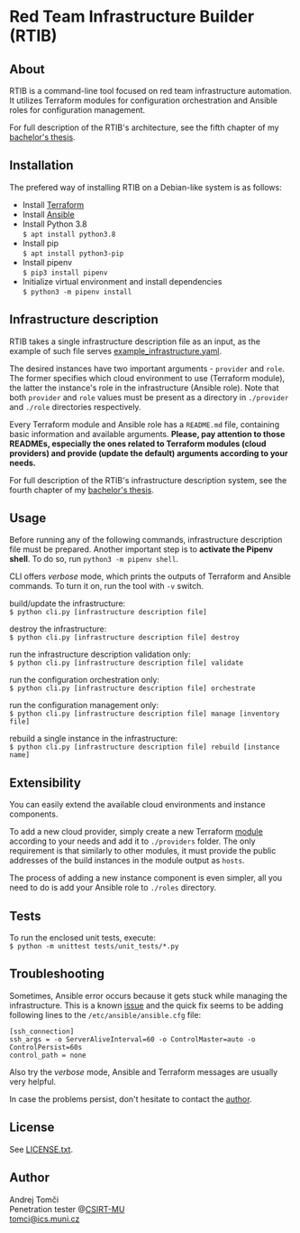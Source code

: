 # Red Team Infrastructure Builder (RTIB)
## About
RTIB is a command-line tool focused on red team infrastructure automation. 
It utilizes Terraform modules for configuration orchestration and 
Ansible roles for configuration management.  


For full description of the RTIB's architecture, see the fifth chapter of my [bachelor's thesis](https://is.muni.cz/th/rc4n0/).

## Installation
The prefered way of installing RTIB on a Debian-like system is as follows:
- Install [Terraform](https://learn.hashicorp.com/terraform/getting-started/install.html)
- Install [Ansible](https://docs.ansible.com/ansible/latest/installation_guide/intro_installation.html)
- Install Python 3.8   
`$ apt install python3.8`
- Install pip   
`$ apt install python3-pip`
- Install pipenv   
`$ pip3 install pipenv`
- Initialize virtual environment and install dependencies  
`$ python3 -m pipenv install`

## Infrastructure description
RTIB takes a single infrastructure description file as an input, as the example of such file serves [example_infrastructure.yaml](example_infra.yaml).

The desired instances have two important arguments - `provider` and `role`. The former specifies which cloud environment to use (Terraform module), the latter the instance's role in the infrastructure (Ansible role).
Note that both `provider` and `role` values must be present as a directory in `./provider` and `./role` directories respectively.

Every Terraform module and Ansible role has a `README.md` file, containing basic information and available arguments.
**Please, pay attention to those READMEs, especially the ones related to Terraform modules (cloud providers) and provide (update the default) arguments according to your needs.** 

For full description of the RTIB's infrastructure description system, see the fourth chapter of my [bachelor's thesis](https://is.muni.cz/th/rc4n0/).



## Usage
Before running any of the following commands, infrastructure description file must be prepared.
Another important step is to **activate the Pipenv shell**.
To do so, run `python3 -m pipenv shell`.

CLI offers *verbose* mode, which prints the outputs of Terraform and Ansible commands. To turn it on, run the tool with `-v` switch.

build/update the infrastructure:  
`$ python cli.py [infrastructure description file]` 

destroy the infrastructure:  
`$ python cli.py [infrastructure description file] destroy`

run the infrastructure description validation only:  
`$ python cli.py [infrastructure description file] validate`

run the configuration orchestration only:  
`$ python cli.py [infrastructure description file] orchestrate`

run the configuration management only:  
`$ python cli.py [infrastructure description file] manage [inventory file]`

rebuild a single instance in the infrastructure:  
`$ python cli.py [infrastructure description file] rebuild [instance name]`

## Extensibility
You can easily extend the available cloud environments and instance components.

To add a new cloud provider, simply create a new Terraform [module](https://www.terraform.io/docs/configuration/modules.html)
according to your needs and add it to `./providers` folder.
The only requirement is that similarly to other modules, it must provide the public addresses of the build instances in
the module output as `hosts`.

The process of adding a new instance component is even simpler, all you need to do is add your Ansible role to `./roles` directory.

## Tests
To run the enclosed unit tests, execute:   
`$ python -m unittest tests/unit_tests/*.py`

## Troubleshooting
Sometimes, Ansible error occurs because it gets stuck while managing the infrastructure. This is a known [issue](https://serverfault.com/questions/630253/ansible-stuck-on-gathering-facts)
and the quick fix seems to be adding following lines to the `/etc/ansible/ansible.cfg` file:
```
[ssh_connection]
ssh_args = -o ServerAliveInterval=60 -o ControlMaster=auto -o ControlPersist=60s
control_path = none
```

Also try the *verbose* mode, Ansible and Terraform messages are usually very helpful.

In case the problems persist, don't hesitate to contact the [author](#author).

## License
See [LICENSE.txt](LICENSE.txt).

## Author
Andrej Tomči  
Penetration tester @[CSIRT-MU](https://csirt.muni.cz)  
tomci@ics.muni.cz 
